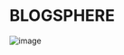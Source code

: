 <h1>BLOGSPHERE</h1>

![image](https://github.com/user-attachments/assets/cb3b9d4e-50ce-4fca-a256-4a7dc229dcc1)

